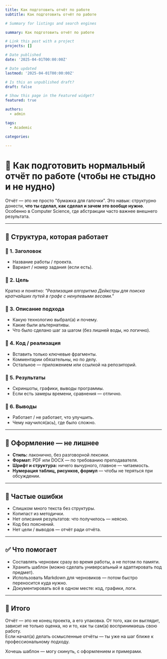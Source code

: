 ```yaml
---
title: Как подготовить отчёт по работе
subtitle: Как подготовить отчёт по работе

# Summary for listings and search engines

summary: Как подготовить отчёт по работе

# Link this post with a project
projects: []

# Date published
date: '2025-04-01T00:00:00Z'

# Date updated
lastmod: '2025-04-01T00:00:00Z'

# Is this an unpublished draft?
draft: false

# Show this page in the Featured widget?
featured: true

authors:
  - admin

tags:
  - Academic

categories:
  
---
```


# 📄 Как подготовить нормальный отчёт по работе (чтобы не стыдно и не нудно)

Отчёт — это не просто "бумажка для галочки". Это навык: структурно донести, **что ты сделал, как сделал и зачем это вообще нужно**. Особенно в Computer Science, где абстракции часто важнее внешнего результата.

---

## 🔧 Структура, которая работает

### 🔹 1. Заголовок
- Название работы / проекта.
- Вариант / номер задания (если есть).

### 🔹 2. Цель
Кратко и понятно: *"Реализация алгоритма Дейкстры для поиска кратчайших путей в графе с ненулевыми весами."*

### 🔹 3. Описание подхода
- Какую технологию выбрал(а) и почему.
- Какие были альтернативы.
- Что было сделано шаг за шагом (без лишней воды, но логично).

### 🔹 4. Код / реализация
- Вставить только ключевые фрагменты.
- Комментарии обязательны, но по делу.
- Остальное — приложением или ссылкой на репозиторий.

### 🔹 5. Результаты
- Скриншоты, графики, выводы программы.
- Если есть замеры времени, сравнения — отлично.

### 🔹 6. Выводы
- Работает / не работает, что улучшить.
- Чему научился(ась), где было сложно.

---

## 📎 Оформление — не лишнее

- **Стиль:** лаконично, без разговорной лексики.
- **Формат:** PDF или DOCX — по требованию преподавателя.
- **Шрифт и структура:** ничего вычурного, главное — читаемость.
- **Нумерация таблиц, рисунков, формул** — чтобы не теряться при обсуждении.

---

## 🧠 Частые ошибки

- Слишком много текста без структуры.
- Копипаст из методички.
- Нет описания результатов: что получилось — неясно.
- Код без пояснений.
- Нет цели / выводов — отчёт ради отчёта.

---

## ✅ Что помогает

- Составлять черновик сразу во время работы, а не потом по памяти.
- Хранить шаблон (можно сделать универсальный и адаптировать под предмет).
- Использовать Markdown для черновиков — потом быстро переносится куда нужно.
- Документировать всё в одном месте: код, графики, логи.

---

## 📍 Итого

Отчёт — это не конец проекта, а его упаковка. От того, как он выглядит, зависит не только оценка, но и то, как ты сам(а) воспринимаешь свою работу.  
Если начал(а) делать осмысленные отчёты — ты уже на шаг ближе к профессиональному подходу.

Хочешь шаблон — могу скинуть, с оформлением и примерами.

